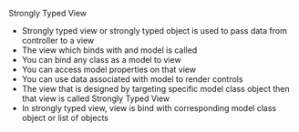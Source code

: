 Strongly Typed View
- Strongly typed view or strongly typed object is used to pass data from controller to a view
- The view which binds with and model is called
- You can bind any class as a model to view
- You can access model properties on that view
- You can use data associated with model to render controls
- The view that is designed by targeting specific model class object then that view is called Strongly Typed View
- In strongly typed view, view is bind with corresponding model class object or list of objects

